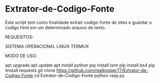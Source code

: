 # Extrator-de-Codigo-Fonte
Este script tem como finalidade extrair codigo-fonte de sites e guardar o codigo html em um determinado arquivo de texto.

REQUESITOS:

SISTEMA OPERACIONAL LINUX
TERMUX

MODO DE USO:

apt upgrade
apt update
apt install python
pip install lxml
pip install bs4
pip iinstall requests
git clone https://github.com/realkooper77/Extrator-de-Codigo-Fonte
cd Extrator-de-Codigo-Fonte
python rasp.py

